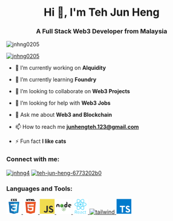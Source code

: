 <h1 align="center">Hi 👋, I'm Teh Jun Heng</h1>
<h3 align="center">A Full Stack Web3 Developer from Malaysia</h3>

<p align="left"> <img src="https://komarev.com/ghpvc/?username=jnhng0205&label=Profile%20views&color=0e75b6&style=flat" alt="jnhng0205" /> </p>

<p align="left"> <a href="https://github.com/ryo-ma/github-profile-trophy"><img src="https://github-profile-trophy.vercel.app/?username=jnhng0205" alt="jnhng0205" /></a> </p>

- 🔭 I’m currently working on **AIquidity**

- 🌱 I’m currently learning **Foundry**

- 👯 I’m looking to collaborate on **Web3 Projects**

- 🤝 I’m looking for help with **Web3 Jobs**

- 💬 Ask me about **Web3 and Blockchain**

- 📫 How to reach me **junhengteh.123@gmail.com**

- ⚡ Fun fact **I like cats**

<h3 align="left">Connect with me:</h3>
<p align="left">
<a href="https://twitter.com/jnhng4" target="blank"><img align="center" src="https://raw.githubusercontent.com/rahuldkjain/github-profile-readme-generator/master/src/images/icons/Social/twitter.svg" alt="jnhng4" height="30" width="40" /></a>
<a href="https://linkedin.com/in/teh-jun-heng-6773202b0" target="blank"><img align="center" src="https://raw.githubusercontent.com/rahuldkjain/github-profile-readme-generator/master/src/images/icons/Social/linked-in-alt.svg" alt="teh-jun-heng-6773202b0" height="30" width="40" /></a>
</p>

<h3 align="left">Languages and Tools:</h3>
<p align="left"> <a href="https://www.w3schools.com/css/" target="_blank" rel="noreferrer"> <img src="https://raw.githubusercontent.com/devicons/devicon/master/icons/css3/css3-original-wordmark.svg" alt="css3" width="40" height="40"/> </a> <a href="https://www.w3.org/html/" target="_blank" rel="noreferrer"> <img src="https://raw.githubusercontent.com/devicons/devicon/master/icons/html5/html5-original-wordmark.svg" alt="html5" width="40" height="40"/> </a> <a href="https://developer.mozilla.org/en-US/docs/Web/JavaScript" target="_blank" rel="noreferrer"> <img src="https://raw.githubusercontent.com/devicons/devicon/master/icons/javascript/javascript-original.svg" alt="javascript" width="40" height="40"/> </a> <a href="https://nodejs.org" target="_blank" rel="noreferrer"> <img src="https://raw.githubusercontent.com/devicons/devicon/master/icons/nodejs/nodejs-original-wordmark.svg" alt="nodejs" width="40" height="40"/> </a> <a href="https://reactjs.org/" target="_blank" rel="noreferrer"> <img src="https://raw.githubusercontent.com/devicons/devicon/master/icons/react/react-original-wordmark.svg" alt="react" width="40" height="40"/> </a> <a href="https://tailwindcss.com/" target="_blank" rel="noreferrer"> <img src="https://www.vectorlogo.zone/logos/tailwindcss/tailwindcss-icon.svg" alt="tailwind" width="40" height="40"/> </a> <a href="https://www.typescriptlang.org/" target="_blank" rel="noreferrer"> <img src="https://raw.githubusercontent.com/devicons/devicon/master/icons/typescript/typescript-original.svg" alt="typescript" width="40" height="40"/> </a> </p>
